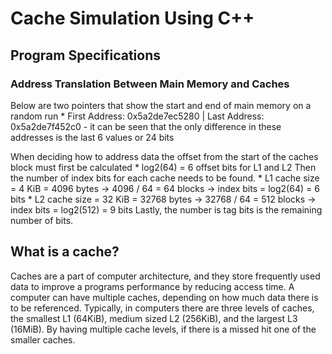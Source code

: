 # Cache Simulation Using C++

## Program Specifications

### Address Translation Between Main Memory and Caches
Below are two pointers that show the start and end of main memory on a random run
    * First Address: 0x5a2de7ec5280 | Last Address: 0x5a2de7f452c0
        - it can be seen that the only difference in these addresses is the last 6 values or 24 bits 

When deciding how to address data the offset from the start of the caches block must first be calculated
    * log2(64) = 6 offset bits for L1 and L2 
Then the number of index bits for each cache needs to be found. 
    * L1 cache size = 4 KiB = 4096 bytes -> 4096 / 64 = 64 blocks -> index bits = log2(64) = 6 bits
    * L2 cache size = 32 KiB = 32768 bytes -> 32768 / 64 = 512 blocks -> index bits = log2(512) = 9 bits
Lastly, the number is tag bits is the remaining number of bits. 

## What is a cache? 
Caches are a part of computer architecture, and they store frequently used data to improve a programs performance by reducing access time. A computer can have multiple caches, depending on how much data there is to be referenced. Typically, in computers there are three levels of caches, the smallest L1 (64KiB), medium sized L2 (256KiB), and the largest L3 (16MiB). By having multiple cache levels, if there is a missed hit one of the smaller caches. 